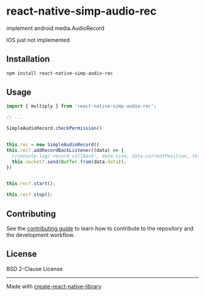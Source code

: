 # react-native-simp-audio-rec

implement android.media.AudioRecord

IOS just not implemented
## Installation

```sh
npm install react-native-simp-audio-rec
```

## Usage

```js
import { multiply } from 'react-native-simp-audio-rec';

// ...

SimpleAudioRecord.checkPermission()


this.rec = new SimpleAudioRecord()
this.rec?.addRecordBackListener((data) => {
  //console.log('record callback', data.size, data.currentPosition, this.socket)
  this.socket?.send(Buffer.from(data.data));
})


this.rec?.start();

this.rec?.stop();
```

## Contributing

See the [contributing guide](CONTRIBUTING.md) to learn how to contribute to the repository and the development workflow.

## License

BSD 2-Clause License

---

Made with [create-react-native-library](https://github.com/callstack/react-native-builder-bob)
